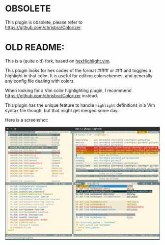 # OBSOLETE

This plugin is obsolete, please refer to https://github.com/chrisbra/Colorizer.

# OLD README:

This is a (quite old) fork, based on [hexHighlight.vim](http://www.vim.org/scripts/script.php?script_id=2937).

This plugin looks for hex codes of the format #ffffff or #fff and toggles a highlight in that color.
It is useful for editing colorschemes, and generally any config file dealing with colors.

When looking for a Vim color highlighting plugin, I recommend https://github.com/chrisbra/Colorizer instead.

This plugin has the unique feature to handle `highlight` definitions in a Vim syntax file though, but that might get merged some day.

Here is a screenshot:

![Screenshot](screenshot.png)

